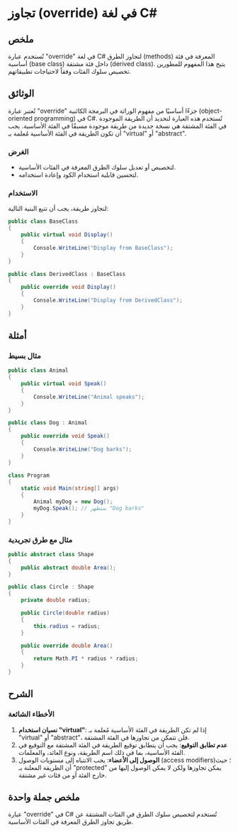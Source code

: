 <!--
Meta Description: # تجاوز (override) في لغة C# ## ملخص تُستخدم عبارة "override" في لغة C# لتجاوز الطرق (methods) المعرفة في فئة أساسية (base class) داخل فئة مشتقة (deri...
Meta Keywords: public, class, الفئة, override, الطريقة
-->

# تجاوز (override) في لغة C#

## ملخص
تُستخدم عبارة "override" في لغة C# لتجاوز الطرق (methods) المعرفة في فئة أساسية (base class) داخل فئة مشتقة (derived class). يتيح هذا المفهوم للمطورين تخصيص سلوك الفئات وفقاً لاحتياجات تطبيقاتهم.

## الوثائق
تُعتبر عبارة "override" جزءًا أساسيًا من مفهوم الوراثة في البرمجة الكائنية (object-oriented programming) في C#. تُستخدم هذه العبارة لتحديد أن الطريقة الموجودة في الفئة المشتقة هي نسخة جديدة من طريقة موجودة مسبقًا في الفئة الأساسية. يجب أن تكون الطريقة في الفئة الأساسية مُعلمة بـ "virtual" أو "abstract".

### الغرض
- لتخصيص أو تعديل سلوك الطرق المعرفة في الفئات الأساسية.
- لتحسين قابلية استخدام الكود وإعادة استخدامه.

### الاستخدام
لتجاوز طريقة، يجب أن تتبع البنية التالية:

```csharp
public class BaseClass
{
    public virtual void Display()
    {
        Console.WriteLine("Display from BaseClass");
    }
}

public class DerivedClass : BaseClass
{
    public override void Display()
    {
        Console.WriteLine("Display from DerivedClass");
    }
}
```

## أمثلة
### مثال بسيط
```csharp
public class Animal
{
    public virtual void Speak()
    {
        Console.WriteLine("Animal speaks");
    }
}

public class Dog : Animal
{
    public override void Speak()
    {
        Console.WriteLine("Dog barks");
    }
}

class Program
{
    static void Main(string[] args)
    {
        Animal myDog = new Dog();
        myDog.Speak(); // ستظهر "Dog barks"
    }
}
```

### مثال مع طرق تجريدية
```csharp
public abstract class Shape
{
    public abstract double Area();
}

public class Circle : Shape
{
    private double radius;

    public Circle(double radius)
    {
        this.radius = radius;
    }

    public override double Area()
    {
        return Math.PI * radius * radius;
    }
}
```

## الشرح
### الأخطاء الشائعة
1. **نسيان استخدام "virtual"**: إذا لم تكن الطريقة في الفئة الأساسية مُعلمة بـ "virtual" أو "abstract"، فلن تتمكن من تجاوزها في الفئة المشتقة.
2. **عدم تطابق التوقيع**: يجب أن يتطابق توقيع الطريقة في الفئة المشتقة مع التوقيع في الفئة الأساسية، بما في ذلك اسم الطريقة، ونوع العائد، والمعلمات.
3. **الوصول إلى الأعضاء**: يجب الانتباه إلى مستويات الوصول (access modifiers)؛ حيث أن الطريقة المعلنة بـ "protected" يمكن تجاوزها ولكن لا يمكن الوصول إليها من خارج الفئة أو من فئات غير مشتقة.

## ملخص جملة واحدة
عبارة "override" في C# تُستخدم لتخصيص سلوك الطرق في الفئات المشتقة عن طريق تجاوز الطرق المعرفة في الفئات الأساسية.